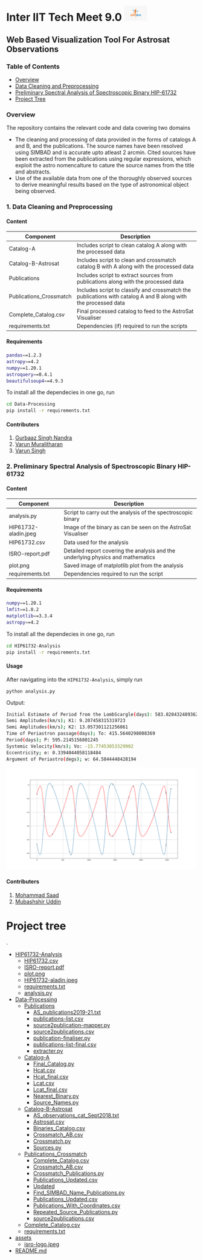 # Inter IIT Tech Meet 9.0 <img src="assets/isro-logo.jpeg" height="40" width="">
## Web Based Visualization Tool For Astrosat Observations

### Table of Contents
- [Overview](#overview)
- [Data Cleaning and Preprocessing](#1-data-cleaning-and-preprocessing)
- [Preliminary Spectral Analysis of Spectroscopic Binary HIP-61732](#2-preliminary-spectral-analysis-of-spectroscopic-binary-hip-61732)
- [Project Tree](#project-tree)

### Overview

The repository contains the relevant code and data covering two domains
- The cleaning and processing of data provided in the forms of catalogs A and B, and the publications. The source names have been resolved using SIMBAD and is accurate upto atleast 2 arcmin. Cited sources have been extracted from the publications using regular expressions, which exploit the astro nomencalture to cature the source names from the title and abstracts.
- Use of the available data from one of the thoroughly observed sources to derive meaningful results based on the type of astronomical object being observed.

### 1. Data Cleaning and Preprocessing

#### Content
| Component | Description |
| ---- | --- |
| Catalog-A | Includes script to clean catalog A along with the processed data |
| Catalog-B-Astrosat | Includes script to clean and crossmatch catalog B with A along with the processed data |
| Publications | Includes script to extract sources from publications along with the processed data  |
| Publications_Crossmatch | Includes script to classify and crossmatch the publications with catalog A and B along with the processed data |
| Complete_Catalog.csv | Final processed catalog to feed to the AstroSat Visualiser  |
| requirements.txt | Dependencies (if) required to run the scripts |

#### Requirements
```bash
pandas==1.2.3
astropy==4.2
numpy==1.20.1
astroquery==0.4.1
beautifulsoup4==4.9.3
```

To install all the dependecies in one go, run
```bash
cd Data-Processing
pip install -r requirements.txt
```


#### Contributers
1. [Gurbaaz Singh Nandra](https://github.com/gurbaaz27)
2. [Varun Muralitharan](https://github.com/Varun2501)
3. [Varun Singh]()

### 2. Preliminary Spectral Analysis of Spectroscopic Binary HIP-61732

#### Content
| Component | Description |
| ---- | --- |
| analysis.py | Script to carry out the analysis of the spectroscopic binary  |
| HIP61732-aladin.jpeg | Image of the binary as can be seen on the AstroSat Visualiser |
| HIP61732.csv | Data used for the analysis  |
| ISRO-report.pdf | Detailed report covering the analysis and the underlying physics and mathematics |
| plot.png | Saved image of matplotlib plot from the analysis  |
| requirements.txt | Dependencies required to run the script |

#### Requirements
```bash
numpy==1.20.1
lmfit==1.0.2
matplotlib==3.3.4
astropy==4.2
```

To install all the dependecies in one go, run
```bash
cd HIP61732-Analysis
pip install -r requirements.txt
```

#### Usage
After navigating into the `HIP61732-Analysis`, simply run
```
python analysis.py
```
Output: 
```bash 
Initial Estimate of Period from the LombScargle(days): 583.8284324893621
Semi Amplitudes(km/s); K1: 9.207458315319723
Semi Amplitudes(km/s); K2: 13.057301121256861
Time of Periastron passage(days); To: 415.5640298008369
Period(days); P: 595.2145156801245
Systemic Velocity(km/s); Vo: -15.77453053329902
Eccentricity; e: 0.3394044058118484
Argument of Periastro(degs); w: 64.5844448428194
```
<img src="HIP61732-Analysis/plot.png"></img>

#### Contributers
1. [Mohammad Saad](https://github.com/saad369)
2. [Mubashshir Uddin](https://github.com/meandme234)

# Project tree

.
 * [HIP61732-Analysis](./HIP61732-Analysis)
   * [HIP61732.csv](./HIP61732-Analysis/HIP61732.csv)
   * [ISRO-report.pdf](./HIP61732-Analysis/ISRO-report.pdf)
   * [plot.png](./HIP61732-Analysis/plot.png)
   * [HIP61732-aladin.jpeg](./HIP61732-Analysis/HIP61732-aladin.jpeg)
   * [requirements.txt](./HIP61732-Analysis/requirements.txt)
   * [analysis.py](./HIP61732-Analysis/analysis.py)
 * [Data-Processing](./Data-Processing)
   * [Publications](./Data-Processing/Publications)
     * [AS_publications2019-21.txt](./Data-Processing/Publications/AS_publications2019-21.txt)
     * [publications-list.csv](./Data-Processing/Publications/publications-list.csv)
     * [source2publication-mapper.py](./Data-Processing/Publications/source2publication-mapper.py)
     * [source2publications.csv](./Data-Processing/Publications/source2publications.csv)
     * [publication-finaliser.py](./Data-Processing/Publications/publication-finaliser.py)
     * [publications-list-final.csv](./Data-Processing/Publications/publications-list-final.csv)
     * [extracter.py](./Data-Processing/Publications/extracter.py)
   * [Catalog-A](./Data-Processing/Catalog-A)
     * [Final_Catalog.py](./Data-Processing/Catalog-A/Final_Catalog.py)
     * [Hcat.csv](./Data-Processing/Catalog-A/Hcat.csv)
     * [Hcat_final.csv](./Data-Processing/Catalog-A/Hcat_final.csv)
     * [Lcat.csv](./Data-Processing/Catalog-A/Lcat.csv)
     * [Lcat_final.csv](./Data-Processing/Catalog-A/Lcat_final.csv)
     * [Nearest_Binary.py](./Data-Processing/Catalog-A/Nearest_Binary.py)
     * [Source_Names.py](./Data-Processing/Catalog-A/Source_Names.py)
   * [Catalog-B-Astrosat](./Data-Processing/Catalog-B-Astrosat)
     * [AS_observations_cat_Sept2018.txt](./Data-Processing/Catalog-B-Astrosat/AS_observations_cat_Sept2018.txt)
     * [Astrosat.csv](./Data-Processing/Catalog-B-Astrosat/Astrosat.csv)
     * [Binaries_Catalog.csv](./Data-Processing/Catalog-B-Astrosat/Binaries_Catalog.csv)
     * [Crossmatch_AB.csv](./Data-Processing/Catalog-B-Astrosat/Crossmatch_AB.csv)
     * [Crossmatch.py](./Data-Processing/Catalog-B-Astrosat/Crossmatch.py)
     * [Sources.py](./Data-Processing/Catalog-B-Astrosat/Sources.py)
   * [Publications_Crossmatch](./Data-Processing/Publications_Crossmatch)
     * [Complete_Catalog.csv](./Data-Processing/Publications_Crossmatch/Complete_Catalog.csv)
     * [Crossmatch_AB.csv](./Data-Processing/Publications_Crossmatch/Crossmatch_AB.csv)
     * [Crossmatch_Publications.py](./Data-Processing/Publications_Crossmatch/Crossmatch_Publications.py)
     * [Publications_Updated.csv](./Data-Processing/Publications_Crossmatch/Publications_Updated.csv)
     * [Updated](./Data-Processing/Publications_Crossmatch/Updated)
     * [Find_SIMBAD_Name_Publications.py](./Data-Processing/Publications_Crossmatch/Updated/Find_SIMBAD_Name_Publications.py)
     * [Publications_Updated.csv](./Data-Processing/Publications_Crossmatch/Updated/Publications_Updated.csv)
     * [Publications_With_Coordinates.csv](./Data-Processing/Publications_Crossmatch/Updated/Publications_With_Coordinates.csv)
     * [Repeated_Source_Publications.py](./Data-Processing/Publications_Crossmatch/Updated/Repeated_Source_Publications.py)
     * [source2publications.csv](./Data-Processing/Publications_Crossmatch/Updated/source2publications.csv)
   * [Complete_Catalog.csv](./Data-Processing/Complete_Catalog.csv)
   * [requirements.txt](./Data-Processing/requirements.txt)
 * [assets](./assets)
   * [isro-logo.jpeg](./assets/isro-logo.jpeg)
 * [README.md](./README.md)